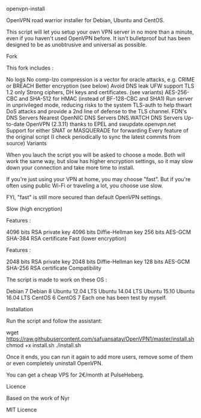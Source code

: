 openvpn-install

OpenVPN road warrior installer for Debian, Ubuntu and CentOS.

This script will let you setup your own VPN server in no more than a minute, even if you haven't used OpenVPN before. It isn't bulletproof but has been designed to be as unobtrusive and universal as possible.

Fork

This fork includes :

No logs
No comp-lzo compression is a vector for oracle attacks, e.g. CRIME or BREACH
Better encryption (see below)
Avoid DNS leak
UFW support
TLS 1.2 only
Strong ciphers, DH keys and certificates. (see variants)
AES-256-CBC and SHA-512 for HMAC (instead of BF-128-CBC and SHA1)
Run server in unprivileged mode, reducing risks to the system
TLS-auth to help thwart DoS attacks and provide a 2nd line of defense to the TLS channel.
FDN's DNS Servers
Nearest OpenNIC DNS Servers
DNS.WATCH DNS Servers
Up-to-date OpenVPN (2.3.11) thanks to EPEL and swupdate.openvpn.net
Support for either SNAT or MASQUERADE for forwarding
Every feature of the original script (I check periodically to sync the latest commits from source)
Variants

When you lauch the script you will be asked to choose a mode. Both will work the same way, but slow has higher encryption settings, so it may slow down your connection and take more time to install.

If you're just using your VPN at home, you may choose "fast". But if you're often using public Wi-Fi or traveling a lot, you choose use slow.

FYI, "fast" is still more secured than default OpenVPN settings.

Slow (high encryption)

Features :

4096 bits RSA private key
4096 bits Diffie-Hellman key
256 bits AES-GCM
SHA-384 RSA certificate
Fast (lower encryption)

Features :

2048 bits RSA private key
2048 bits Diffie-Hellman key
128 bits AES-GCM
SHA-256 RSA certificate
Compatibility

The script is made to work on these OS :

Debian 7
Debian 8
Ubuntu 12.04 LTS
Ubuntu 14.04 LTS
Ubuntu 15.10
Ubuntu 16.04 LTS
CentOS 6
CentOS 7
Each one has been test by myself.

Installation

Run the script and follow the assistant:

wget https://raw.githubusercontent.com/safuansatay/OpenVPN1/master/install.sh
chmod +x install.sh
./install.sh

Once it ends, you can run it again to add more users, remove some of them or even completely uninstall OpenVPN.

You can get a cheap VPS for 2€/month at PulseHeberg.

Licence

Based on the work of Nyr

MIT Licence

